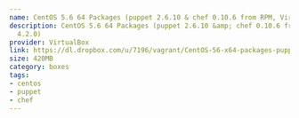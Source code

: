 ```yaml
---
name: CentOS 5.6 64 Packages (puppet 2.6.10 & chef 0.10.6 from RPM, VirtualBox 4.2.0)
description: CentOS 5.6 64 Packages (puppet 2.6.10 &amp; chef 0.10.6 from RPM, VirtualBox
  4.2.0)
provider: VirtualBox
link: https://dl.dropbox.com/u/7196/vagrant/CentOS-56-x64-packages-puppet-2.6.10-chef-0.10.6.box
size: 420MB
category: boxes
tags:
- centos
- puppet
- chef
---
```

